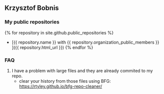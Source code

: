 ## Krzysztof Bobnis

### My public repositories

{% for repository in site.github.public_repositories %}
  * [{{ repository.name }} with {{ repository.organization_public_members }}  ]({{ repository.html_url }})
{% endfor %}

### FAQ 
1. I have a problem with large files and they are already commited to my repo. 
   * clear your history from those files using BFG: https://rtyley.github.io/bfg-repo-cleaner/
